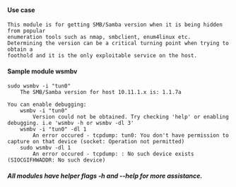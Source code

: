 #### Use case

    This module is for getting SMB/Samba version when it is being hidden from popular
    enumeration tools such as nmap, smbclient, enum4linux etc.
    Determining the version can be a critical turning point when trying to obtain a
    foothold and it is the only exploitable service on the host.

#### Sample module wsmbv
    sudo wsmbv -i "tun0"
        The SMB/Samba version for host 10.11.1.x is: 1.1.7a

    You can enable debugging:
        wsmbv -i "tun0"
            Version could not be obtained. Try checking 'help' or enabling debugging. i.e 'wsmbv -h or wsmbv -dl 3'
        wsmbv -i "tun0" -dl 1
            An error occured - tcpdump: tun0: You don't have permission to capture on that device (socket: Operation not permitted)
        sudo wsmbv -dl 1
            An error occured - tcpdump: : No such device exists (SIOCGIFHWADDR: No such device)


##### _All modules have helper flags -h and --help for more assistance._